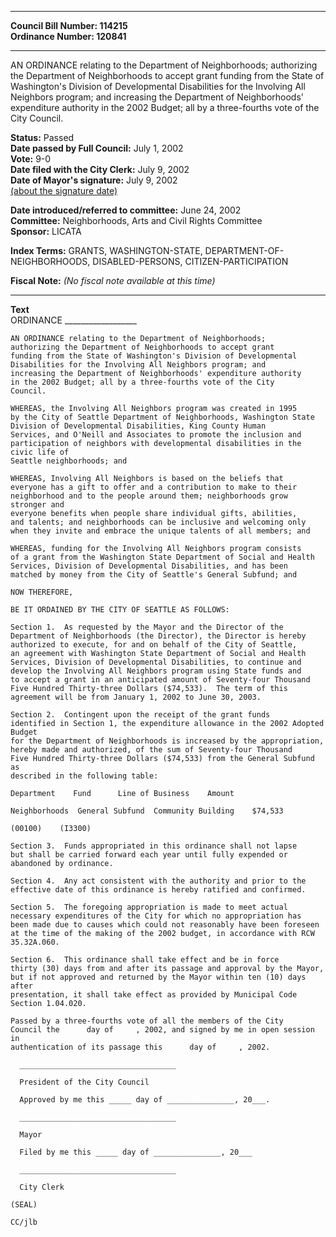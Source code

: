 * * * * *  
  
**Council Bill Number: [](#h0)[](#h2)114215**   
**Ordinance Number: 120841**  
  
* * * * *  
  
AN ORDINANCE relating to the Department of Neighborhoods; authorizing the Department of Neighborhoods to accept grant funding from the State of Washington's Division of Developmental Disabilities for the Involving All Neighbors program; and increasing the Department of Neighborhoods' expenditure authority in the 2002 Budget; all by a three-fourths vote of the City Council.  
  
**Status:** Passed   
**Date passed by Full Council:** July 1, 2002   
**Vote:** 9-0   
**Date filed with the City Clerk:** July 9, 2002   
**Date of Mayor's signature:** July 9, 2002   
[(about the signature date)](/~public/approvaldate.htm)   
  
  
**Date introduced/referred to committee:** June 24, 2002   
**Committee:** Neighborhoods, Arts and Civil Rights Committee   
**Sponsor:** LICATA   
  
**Index Terms:** GRANTS, WASHINGTON-STATE, DEPARTMENT-OF-NEIGHBORHOODS, DISABLED-PERSONS, CITIZEN-PARTICIPATION  
  
**Fiscal Note:** *(No fiscal note available at this time)*  
  
* * * * *  
  
**Text**  
    ORDINANCE __________________  
  
    AN ORDINANCE relating to the Department of Neighborhoods;  
    authorizing the Department of Neighborhoods to accept grant  
    funding from the State of Washington's Division of Developmental  
    Disabilities for the Involving All Neighbors program; and  
    increasing the Department of Neighborhoods' expenditure authority  
    in the 2002 Budget; all by a three-fourths vote of the City  
    Council.  
  
    WHEREAS, the Involving All Neighbors program was created in 1995  
    by the City of Seattle Department of Neighborhoods, Washington State  
    Division of Developmental Disabilities, King County Human  
    Services, and O'Neill and Associates to promote the inclusion and  
    participation of neighbors with developmental disabilities in the civic life of  
    Seattle neighborhoods; and  
  
    WHEREAS, Involving All Neighbors is based on the beliefs that  
    everyone has a gift to offer and a contribution to make to their  
    neighborhood and to the people around them; neighborhoods grow stronger and  
    everyone benefits when people share individual gifts, abilities,  
    and talents; and neighborhoods can be inclusive and welcoming only  
    when they invite and embrace the unique talents of all members; and  
  
    WHEREAS, funding for the Involving All Neighbors program consists  
    of a grant from the Washington State Department of Social and Health  
    Services, Division of Developmental Disabilities, and has been  
    matched by money from the City of Seattle's General Subfund; and  
  
    NOW THEREFORE,  
  
    BE IT ORDAINED BY THE CITY OF SEATTLE AS FOLLOWS:  
  
    Section 1.  As requested by the Mayor and the Director of the  
    Department of Neighborhoods (the Director), the Director is hereby  
    authorized to execute, for and on behalf of the City of Seattle,  
    an agreement with Washington State Department of Social and Health  
    Services, Division of Developmental Disabilities, to continue and  
    develop the Involving All Neighbors program using State funds and  
    to accept a grant in an anticipated amount of Seventy-four Thousand  
    Five Hundred Thirty-three Dollars ($74,533).  The term of this  
    agreement will be from January 1, 2002 to June 30, 2003.  
  
    Section 2.  Contingent upon the receipt of the grant funds  
    identified in Section 1, the expenditure allowance in the 2002 Adopted Budget  
    for the Department of Neighborhoods is increased by the appropriation,  
    hereby made and authorized, of the sum of Seventy-four Thousand  
    Five Hundred Thirty-three Dollars ($74,533) from the General Subfund as  
    described in the following table:  
  
    Department    Fund      Line of Business    Amount  
  
    Neighborhoods  General Subfund  Community Building    $74,533  
  
    (00100)    (I3300)  
  
    Section 3.  Funds appropriated in this ordinance shall not lapse  
    but shall be carried forward each year until fully expended or  
    abandoned by ordinance.  
  
    Section 4.  Any act consistent with the authority and prior to the  
    effective date of this ordinance is hereby ratified and confirmed.  
  
    Section 5.  The foregoing appropriation is made to meet actual  
    necessary expenditures of the City for which no appropriation has  
    been made due to causes which could not reasonably have been foreseen  
    at the time of the making of the 2002 budget, in accordance with RCW  
    35.32A.060.  
  
    Section 6.  This ordinance shall take effect and be in force  
    thirty (30) days from and after its passage and approval by the Mayor,  
    but if not approved and returned by the Mayor within ten (10) days after  
    presentation, it shall take effect as provided by Municipal Code  
    Section 1.04.020.  
  
    Passed by a three-fourths vote of all the members of the City  
    Council the      day of     , 2002, and signed by me in open session in  
    authentication of its passage this      day of     , 2002.  
  
      ___________________________________  
  
      President of the City Council  
  
      Approved by me this _____ day of _______________, 20___.  
  
      ___________________________________  
  
      Mayor  
  
      Filed by me this _____ day of _______________, 20___  
  
      ___________________________________  
  
      City Clerk  
  
    (SEAL)  
  
    CC/jlb  
